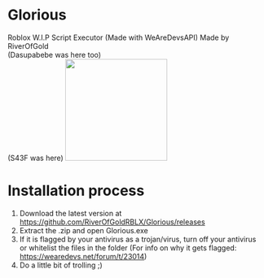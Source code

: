 # Glorious
Roblox W.I.P Script Executor (Made with WeAreDevsAPI)
Made by RiverOfGold  
(Dasupabebe was here too)  
(S43F was here)
<img src="https://cdn.discordapp.com/attachments/979781207594266708/1005811091919601684/logo1-removebg-preview.png" width =200>
# Installation process
1. Download the latest version at https://github.com/RiverOfGoldRBLX/Glorious/releases
2. Extract the .zip and open Glorious.exe
3. If it is flagged by your antivirus as a trojan/virus,
turn off your antivirus or whitelist the files in the folder 
(For info on why it gets flagged: https://wearedevs.net/forum/t/23014)
4. Do a little bit of trolling ;)
